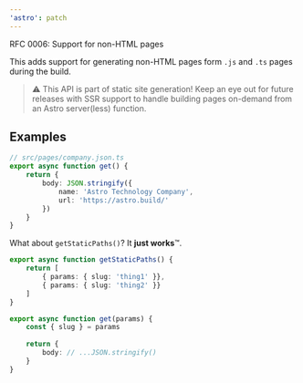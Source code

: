 ```yaml
---
'astro': patch
---
```


RFC 0006: Support for non-HTML pages

This adds support for generating non-HTML pages form `.js` and `.ts` pages during the build.

> ⚠️ This API is part of static site generation! Keep an eye out for future releases with SSR support to handle building pages on-demand from an Astro server(less) function.

## Examples

```typescript
// src/pages/company.json.ts
export async function get() {
    return {
        body: JSON.stringify({
            name: 'Astro Technology Company',
            url: 'https://astro.build/'
        })
    }
}
```

What about `getStaticPaths()`?  It **just works**™.

```typescript
export async function getStaticPaths() {
    return [
        { params: { slug: 'thing1' }},
        { params: { slug: 'thing2' }}
    ]
}

export async function get(params) {
    const { slug } = params
    
    return {
        body: // ...JSON.stringify()
    }
}
```